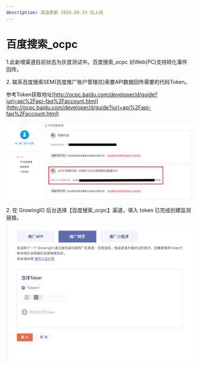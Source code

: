 ```yaml
---
description: 渠道更新 2020.08.15 后上线
---
```


# 百度搜索\_ocpc

1.此新增渠道目前状态为灰度测试中。百度搜索\_ocpc 对Web(PC)支持转化事件回传。

2\. 联系百度搜索SEM(百度推广账户管理员)索要API数据回传需要的代码Token。

参考Token获取地址[http://ocpc.baidu.com/developer/d/guide?iurl=api%2Fapi-faq%2Faccount.html](http://ocpc.baidu.com/developer/d/guide?iurl=api%2Fapi-faq%2Faccount.html)

![](<../../../.gitbook/assets/image (124).png>)

2\. 在 GrowingIO 后台选择【百度搜索\_ocpc】渠道，填入 token 已完成创建监测链接。

![](<../../../.gitbook/assets/image (125).png>)

